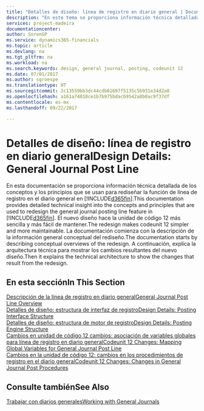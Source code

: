 ```yaml
---
title: "Detalles de diseño: línea de registro en diario general | Documentos de Microsoft"
description: "En este tema se proporciona información técnica detallada de los conceptos y los principios que se usan para rediseñar la función de línea de registro en el diario general en [!INCLUDE[d365fin](includes/d365fin_md.md)]."
services: project-madeira
documentationcenter: 
author: SorenGP
ms.service: dynamics365-financials
ms.topic: article
ms.devlang: na
ms.tgt_pltfrm: na
ms.workload: na
ms.search.keywords: design, general journal, posting, codeunit 12
ms.date: 07/01/2017
ms.author: sgroespe
ms.translationtype: HT
ms.sourcegitcommit: 2c13559bb3dc44cdb61697f5135c5b931e34d2a8
ms.openlocfilehash: a161a74018ce1b7b975bdacb9542a8b0ac9f37df
ms.contentlocale: es-mx
ms.lasthandoff: 09/22/2017

---
```

# <a name="design-details-general-journal-post-line"></a><span data-ttu-id="7d744-103">Detalles de diseño: línea de registro en diario general</span><span class="sxs-lookup"><span data-stu-id="7d744-103">Design Details: General Journal Post Line</span></span>
<span data-ttu-id="7d744-104">En esta documentación se proporciona información técnica detallada de los conceptos y los principios que se usan para rediseñar la función de línea de registro en el diario general en [!INCLUDE[d365fin](includes/d365fin_md.md)].</span><span class="sxs-lookup"><span data-stu-id="7d744-104">This documentation provides detailed technical insight into the concepts and principles that are used to redesign the general journal posting line feature in [!INCLUDE[d365fin](includes/d365fin_md.md)].</span></span> <span data-ttu-id="7d744-105">El nuevo diseño hace la unidad de código 12 más sencilla y más fácil de mantener.</span><span class="sxs-lookup"><span data-stu-id="7d744-105">The redesign makes codeunit 12 simpler and more maintainable.</span></span> <span data-ttu-id="7d744-106">La documentación comienza con la descripción de la información general conceptual del rediseño.</span><span class="sxs-lookup"><span data-stu-id="7d744-106">The documentation starts by describing conceptual overviews of the redesign.</span></span> <span data-ttu-id="7d744-107">A continuación, explica la arquitectura técnica para mostrar los cambios resultantes del nuevo diseño.</span><span class="sxs-lookup"><span data-stu-id="7d744-107">Then it explains the technical architecture to show the changes that result from the redesign.</span></span>  

## <a name="in-this-section"></a><span data-ttu-id="7d744-108">En esta sección</span><span class="sxs-lookup"><span data-stu-id="7d744-108">In This Section</span></span>  
[<span data-ttu-id="7d744-109">Descripción de la línea de registro en diario general</span><span class="sxs-lookup"><span data-stu-id="7d744-109">General Journal Post Line Overview</span></span>](design-details-general-journal-post-line-overview.md)  
[<span data-ttu-id="7d744-110">Detalles de diseño: estructura de interfaz de registro</span><span class="sxs-lookup"><span data-stu-id="7d744-110">Design Details: Posting Interface Structure</span></span>](design-details-posting-interface-structure.md)  
[<span data-ttu-id="7d744-111">Detalles de diseño: estructura de motor de registro</span><span class="sxs-lookup"><span data-stu-id="7d744-111">Design Details: Posting Engine Structure</span></span>](design-details-posting-engine-structure.md)  
[<span data-ttu-id="7d744-112">Cambios en unidad de código 12 cambios: asociación de variables globales para línea de registro en diario general</span><span class="sxs-lookup"><span data-stu-id="7d744-112">Codeunit 12 Changes: Mapping Global Variables for General Journal Post Line</span></span>](design-details-codeunit-12-changes-mapping-global-variables-for-general-journal-post-line.md)  
[<span data-ttu-id="7d744-113">Cambios en la unidad de código 12: cambios en los procedimientos de registro en el diario general</span><span class="sxs-lookup"><span data-stu-id="7d744-113">Codeunit 12 Changes: Changes in General Journal Post Procedures</span></span>](design-details-codeunit-12-changes-changes-in-general-journal-post-procedures.md)  

## <a name="see-also"></a><span data-ttu-id="7d744-114">Consulte también</span><span class="sxs-lookup"><span data-stu-id="7d744-114">See Also</span></span>  
[<span data-ttu-id="7d744-115">Trabajar con diarios generales</span><span class="sxs-lookup"><span data-stu-id="7d744-115">Working with General Journals</span></span>](ui-work-general-journals.md)

